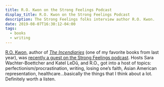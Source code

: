 ```yaml
---
title: R.O. Kwon on the Strong Feelings Podcast
display_title: R.O. Kwon on the Strong Feelings Podcast
description: The Strong Feelings folks interview author R.O. Kwon.
date: 2019-08-07T16:30:12-04:00
tags:
  - books
  - writing
---
```

[R.O. Kwon](https://ro-kwon.com), author of [*The Incendiaries*](https://www.penguinrandomhouse.com/books/549116/the-incendiaries-by-r-o-kwon/) (one of my favorite books from last year), was [recently a guest on the Strong Feelings podcast](http://www.strongfeelings.co/podcast/e67/). Hosts Sara Wachter-Boettcher and Katel LeDû, and R.O., got into a host of topics: perfectionism/procrastination, writing, losing one’s faith, Asian American representation, healthcare…basically the things that I think about a lot. Definitely worth a listen.
